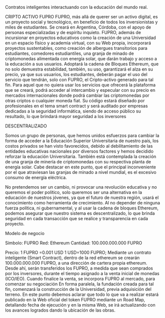 Contratos inteligentes interactuando con la educación del mundo real.

CRIPTO ACTIVO FUPRO
FUPRO, más allá de querer ser un activo digital, es un proyecto social y tecnológico, en beneficio de todos los inversionistas y  miles de estudiantes. 
Se creará en Argentina, Córdoba,  con el apoyo de personas especializadas y de espíritu inquieto. 
FUPRO, además de incursionar en proyectos educativos como la creación de una Universidad en un espacio físico y academia virtual, con su Web propia, incorporará proyectos sustentables, como creación de  albergues transitorios para estudiantes, comedores estudiantiles, una granja de minado de criptomonedas alimentada con energía solar, que darán trabajo y  acceso a la educación a sus usuarios.
Adoptará la cadena de Bloques Ethereum, que no solo demuestra estabilidad, también, su uso, garantizará el alza en su precio, ya que sus usuarios, los estudiantes, deberán pagar el uso del servicio que tendrán, solo con FUPRO, el Cripto-activo generado para  tal fin.
Para aquel que no quiera usar los servicios que ofrecerá la plataforma que se creará, podrá acceder al intercambio y especular con su precio en mercados internacionales donde podrá cambiar las criptomonedas por otras criptos o cualquier moneda fiat.
Su código estará diseñado por profesionales en el tema smart contract y será auditado por empresas dedicadas a la seguridad informática, siendo de acceso público su resultado, lo que brindará mayor seguridad a los inversores 


DESCENTRALIZADO

Somos un grupo de personas, que hemos unidos esfuerzos para cambiar la forma de acceder a la Educación Superior Universitaria de nuestro país, los costos privados se han visto favorecidos, debido al debilitamiento de las entidades educativas nacionales por diversos factores y hemos decidido reforzar la educación Universitaria.
También está contemplada la creación de una granja de minería de criptomonedas con su respectiva planta de energía solar.
Cabe destacar en este punto, que el principal inconveniente por el que atraviesan las granjas de minado a nivel mundial, es el excesivo consumo de energía eléctrica. 

No pretendemos ser un cambio, ni provocar una revolución educativa y no queremos el poder político, solo queremos ser una alternativa en la educación de nuestros jóvenes, ya que el futuro de nuestra región, usará el conocimiento como herramienta de crecimiento.
Al no depender de ninguna fuerza política, ni gubernamental, y al usar la cadena de bloques Ethereum, podemos asegurar que nuestro sistema es descentralizado, lo que brinda seguridad en cada transacción que se realice y transparencia en cada proyecto.

Modelo de negocio

Símbolo: FUPRO
Red: Ethereum
Cantidad: 100.000.000.000 FUPRO

Precio: 
1 FUPRO =0.001 USD
1 USD=1000 FUPRO;
Mediante un contrato inteligente (Smart Contract), dentro de la red ethereum se crearán 100.000.000.000 FUPRO, a una dirección de cartera propia ethereum.
Desde ahí, serán transferidos los FUPRO, a medida que sean comprados por los inversores, durante el tiempo asignado a la venta inicial de monedas (ICO/IEO).
Cuando finalice la venta, se incorpora FUPRO al mercado, para comenzar su negociación
En forma paralela, la fundación creada para tal fin, comenzará la construcción de la Universidad, previa adquisición del terreno.
En este punto debemos aclarar que todo lo que va a realizar estará publicado en la Web oficial del token FUPRO mediante un Road Map, detallando fecha de ejecución y en la misma Web, se irá actualizando con los avances logrados dando la ubicación de las obras. 
